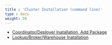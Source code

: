 ```yaml
---
title : 'Cluster Installation (command line)'
type : docs
weight: 50
---
```


* [Coordinator/Deployer Inatallation, Add Package](./coordinator-deployer-install)
* [Lookup/Broker/Warehouse Inatallation](./lookup-broker-warehouse-install)
